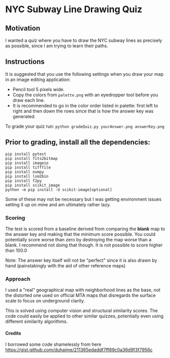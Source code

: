 # NYC Subway Line Drawing Quiz

## Motivation
I wanted a quiz where you have to draw the NYC subway lines as precisely as possible, since I am trying to learn their paths.

## Instructions
It is suggested that you use the following settings when you draw your map in an image editing application:
- Pencil tool 5 pixels wide.
- Copy the colors from `palette.png` with an eyedropper tool before you draw each line.
- It is recommended to go in the color order listed in palette: first left to right and then down the rows since that is how the answer key was generated.

To grade your quiz run:
`python gradeQuiz.py yourAnswer.png answerKey.png`
## Prior to grading, install all the dependencies:
```
pip install pytest
pip install fits2bitmap
pip install imageio
pip install tifffile
pip install numpy
pip install lsm2bin
pip install f2py
pip install scikit_image
python -m pip install -U scikit-image[optional]
```
Some of these may not be necessary but I was getting environment issues setting it up on mine and am ultimately rather lazy.

### Scoring
The test is scored from a baseline derived from comparing the **blank** map to the answer key and making that the minimum score possible.
You could potentially score worse than zero by destroying the map worse than a blank. I recommend not doing that though.
It is not possible to score higher than 100.0

Note: The answer key itself will not be "perfect" since it is also drawn by hand (painstakingly with the aid of other reference maps)

### Approach
I used a "real" geographical map with neighborhood lines as the base, not the distorted one used on official MTA maps that disregards the surface scale to focus on underground clarity.

This is solved using computer vision and structural similarity scores. The code could easily be applied to other similar quizzes, potentially even using different similarity algorithms.

#### Credits
I borrowed some code shamelessly from here https://gist.github.com/duhaime/211365edaddf7ff89c0a36d9f3f7956c